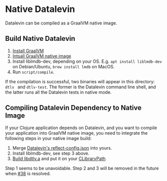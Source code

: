 # Native Datalevin

Datalevin can be compiled as a GraalVM native image.

## Build Native Datalevin

1. [Install GraalVM](https://www.graalvm.org/docs/getting-started/#install-graalvm)
2. [Intsall GraalVM native image](https://www.graalvm.org/reference-manual/native-image/)
3. Install liblmdb-dev, depending on your OS. E.g. `apt install liblmdb-dev` on Debian/Ubuntu, `brew install lmdb` on MacOS.
4. Run `script/compile`.

If the compilation is successful, two binaries will appear in this directory:
`dtlv ` and `dtlv-test`. The former is the Datalevin command line shell, and the latter runs all the Datalevin tests in native mode.

## Compiling Datalevin Dependency to Native Image

If your Clojure application depends on Datalevin, and you want to compile your
application into GraalVM native image, you need to integrate the following steps in your
native image build:

1. Merge [Datalevin's reflect-config.json](https://github.com/juji-io/datalevin/releases/download/0.4.13/reflect-config.json) into yours.
2. Install liblmdb-dev, see step 3 above.
3. [Build libdtlv.a](https://github.com/juji-io/datalevin/blob/61f9e61b9a12a06beafdedeb810dd9aa9e43d722/native/script/compile#L19) and put it on your [CLibraryPath](https://github.com/juji-io/datalevin/blob/61f9e61b9a12a06beafdedeb810dd9aa9e43d722/native/script/compile#L35)

Step 1 seems to be unavoidable. Step 2 and 3 will be removed in the future when
[#38](https://github.com/juji-io/datalevin/issues/38) is resolved.
